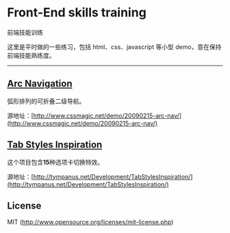 # Front-End skills training

前端技能训练

这里是平时做的一些练习，包括 html、css、javascript 等小型 demo，意在保持前端技能熟练度。

---


## [Arc Navigation](https://github.com/lovefishs/FE-skills-training/tree/master/arc-navigation)

弧形排列的可折叠二级导航。

源地址：[http://www.cssmagic.net/demo/20090215-arc-nav/](http://www.cssmagic.net/demo/20090215-arc-nav/)


## [Tab Styles Inspiration](https://github.com/lovefishs/FE-skills-training/tree/master/tab-styles-inspiration)

这个项目包含**15**种选项卡切换特效。

源地址：[http://tympanus.net/Development/TabStylesInspiration/](http://tympanus.net/Development/TabStylesInspiration/)


## License

MIT (http://www.opensource.org/licenses/mit-license.php)
